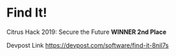 # Find It! 

Citrus Hack 2019: Secure the Future
<b>WINNER 2nd Place</b>

Devpost Link
https://devpost.com/software/find-it-8nil7s
